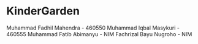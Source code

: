 # KinderGarden

Muhammad Fadhil Mahendra - 460550
Muhammad Iqbal Masykuri - 460555
Muhammad Fatib Abimanyu - NIM
Fachrizal Bayu Nugroho - NIM
